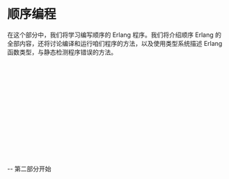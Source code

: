 # 顺序编程


在这个部分中，我们将学习编写顺序的 Erlang 程序。我们将介绍顺序 Erlang 的全部内容，还将讨论编译和运行咱们程序的方法，以及使用类型系统描述 Erlang 函数类型，与静态检测程序错误的方法。







<br />
<br />
<br />
<br />
<br />
<br />
<br />
<br />
<br />
<br />
<br />
<br />
<br />

-- 第二部分开始
